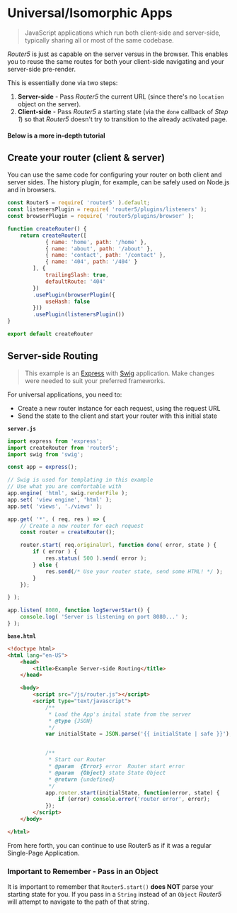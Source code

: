 # Universal/Isomorphic Apps

> JavaScript applications which run both client-side and server-side, typically sharing all or most of the same codebase.

_Router5_ is just as capable on the server versus in the browser. This enables you to reuse the same routes for both your client-side navigating and your server-side pre-render.

This is essentially done via two steps:

 1. **Server-side** - Pass _Router5_ the current URL (since there's no `location` object on the server).
 2. **Client-side** - Pass _Router5_ a starting state (via the `done` callback of _Step 1_) so that _Router5_ doesn't try to transition to the already activated page.

#### Below is a more in-depth tutorial

## Create your router (client & server)

You can use the same code for configuring your router on both client and server sides. The history plugin, for example, can be safely used on Node.js and in browsers.

```js
const Router5 = require( 'router5' ).default;
const listenersPlugin = require( 'router5/plugins/listeners' );
const browserPlugin = require( 'router5/plugins/browser' );

function createRouter() {
    return createRouter([
            { name: 'home', path: '/home' },
            { name: 'about', path: '/about' },
            { name: 'contact', path: '/contact' },
            { name: '404', path: '/404' }
        ], {
            trailingSlash: true,
            defaultRoute: '404'
        })
        .usePlugin(browserPlugin({
            useHash: false
        }))
        .usePlugin(listenersPlugin())
}

export default createRouter
```

## Server-side Routing
> This example is an [Express](http://expressjs.com/) with [Swig](http://paularmstrong.github.io/swig/) application. Make changes were needed to suit your preferred frameworks.

For universal applications, you need to:
- Create a new router instance for each request, using the request URL
- Send the state to the client and start your router with this initial state

**`server.js`**
```javascript
import express from 'express';
import createRouter from 'router5';
import swig from 'swig';

const app = express();

// Swig is used for templating in this example
// Use what you are comfortable with
app.engine( 'html', swig.renderFile );
app.set( 'view engine', 'html' );
app.set( 'views', './views' );

app.get( '*', ( req, res ) => {
	// Create a new router for each request
	const router = createRouter();

    router.start( req.originalUrl, function done( error, state ) {
        if ( error ) {
            res.status( 500 ).send( error );
        } else {
            res.send(/* Use your router state, send some HTML! */ );
        }
    });

} );

app.listen( 8080, function logServerStart() {
    console.log( 'Server is listening on port 8080...' );
} );
```
**`base.html`**
```html
<!doctype html>
<html lang="en-US">
    <head>
        <title>Example Server-side Routing</title>
    </head>

    <body>
        <script src="/js/router.js"></script>
        <script type="text/javascript">
            /**
             * Load the App's inital state from the server
             * @type {JSON}
             */
            var initialState = JSON.parse('{{ initialState | safe }}');


            /**
             * Start our Router
             * @param  {Error} error  Router start error
             * @param  {Object} state State Object
             * @return {undefined}
             */
            app.router.start(initialState, function(error, state) {
                if (error) console.error('router error', error);
            });
        </script>
    </body>

</html>

```

From here forth, you can continue to use Router5 as if it was a regular Single-Page Application.

### Important to Remember - Pass in an Object

It is important to remember that `Router5.start()` **does NOT** parse your starting state for you. If you pass in a `String` instead of an `Object` _Router5_ will attempt to navigate to the path of that string.
